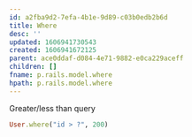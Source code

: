 ```yaml
---
id: a2fba9d2-7efa-4b1e-9d89-c03b0edb2b6d
title: Where
desc: ''
updated: 1606941730543
created: 1606941672125
parent: ace0ddaf-d084-4e71-9882-e0ca229aceff
children: []
fname: p.rails.model.where
hpath: p.rails.model.where
---
```

Greater/less than query

```ruby
User.where("id > ?", 200)
```

